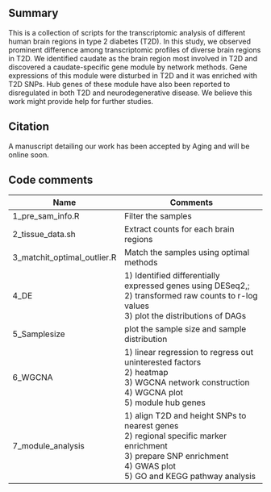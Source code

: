 ## Summary

This is a collection of scripts for the transcriptomic analysis of different human brain regions in type 2 diabetes (T2D). In this study, we observed prominent difference among transcriptomic profiles of diverse brain regions in T2D. We identified caudate as the brain region most involved in T2D and discovered a caudate-specific gene module  by network methods. Gene expressions of this module were disturbed in T2D and it was enriched with T2D SNPs. Hub genes of these module have also been reported to disregulated in both T2D and neurodegenerative disease. We believe this work might provide help for further studies. 

## Citation

A manuscript detailing our work has been accepted by Aging and will be online soon. 

## Code comments

| Name                        | Comments                                                     |
| --------------------------- | ------------------------------------------------------------ |
| 1_pre_sam_info.R            | Filter the samples                                           |
| 2_tissue_data.sh            | Extract counts for each brain regions                        |
| 3_matchit_optimal_outlier.R | Match the samples using optimal methods                      |
| 4_DE                        | 1) Identified differentially expressed genes using DESeq2,; <br />2) transformed raw counts to r-log values<br />3) plot the distributions of DAGs |
| 5_Samplesize                | plot the sample size and sample distribution                 |
| 6_WGCNA                     | 1) linear regression to regress out uninterested factors<br />2) heatmap<br />3) WGCNA network construction<br />4) WGCNA plot<br />5) module hub genes |
| 7_module_analysis           | 1) align T2D and height SNPs to nearest genes<br />2) regional specific marker enrichment<br />3) prepare SNP enrichment<br />4) GWAS plot<br />5) GO and KEGG pathway analysis |





